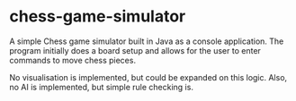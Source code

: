 # chess-game-simulator

A simple Chess game simulator built in Java as a console application. The program initially does a board setup and allows for the user to enter commands to move chess pieces.

No visualisation is implemented, but could be expanded on this logic. Also, no AI is implemented, but simple rule checking is. 
